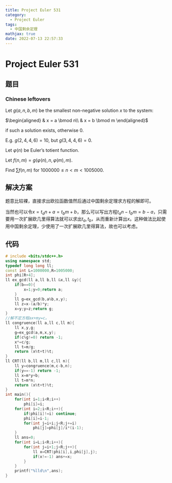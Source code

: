 ```yaml
---
title: Project Euler 531
category:
  - Project Euler
tags:
  - 中国剩余定理
mathjax: true
date: 2022-07-13 22:57:33
---
```


<escape><!-- more --></escape>

# Project Euler 531

## 题目

### Chinese leftovers

Let $g(a,n,b,m)$ be the smallest non-negative solution $x$ to the system:

$\begin{aligned}
& x = a \bmod n\\
& x = b \bmod m
\end{aligned}$

if such a solution exists, otherwise $0$.

E.g. $g(2,4,4,6)=10$, but $g(3,4,4,6)=0$.

Let $\varphi(n)$ be Euler’s totient function.

Let $f(n,m)=g(\varphi(n),n,\varphi(m),m)$.

Find $\sum f(n,m)$ for $1000000 \le n < m < 1005000$.

## 解决方案

题意比较裸，直接求出欧拉函数值然后通过中国剩余定理求方程的解即可。

当然也可以令$x=t_an+a=t_bm+b$，那么可以写出方程$t_an-t_bm=b-a$，只需要用一次扩展欧几里得算法就可以求出$t_a,t_b$，从而重新计算出$x$。这种做法比起使用中国剩余定理，少使用了一次扩展欧几里得算法，故也可以考虑。

## 代码

```C++
# include <bits/stdc++.h>
using namespace std;
typedef long long ll;
const int L=1000000,R=1005000;
int phi[R+4];
ll ex_gcd(ll a,ll b,ll &x,ll &y){
    if(b==0){
        x=1;y=0;return a;
    }
    ll g=ex_gcd(b,a%b,x,y);
    ll z=x-(a/b)*y;
    x=y;y=z;return g;
}
//解不定方程ax+my=c。
ll congruence(ll a,ll c,ll m){
    ll x,y,g;
    g=ex_gcd(a,m,x,y);
    if(c%g!=0) return -1;
    x*=c/g;
    ll t=m/g;
    return (x%t+t)%t;
}
ll CRT(ll b,ll m,ll c,ll n){
    ll y=congruence(m,c-b,n);
    if(y==-1) return -1;
    ll x=m*y+b;
    ll t=m*n;
    return (x%t+t)%t;
}
int main(){
    for(int i=1;i<R;i++)
        phi[i]=i;
    for(int i=2;i<R;i++){
        if(phi[i]!=i) continue;
        phi[i]=i-1;
        for(int j=i+i;j<R;j+=i)
            phi[j]=phi[j]/i*(i-1);
    }
    ll ans=0;
    for(int i=L;i<R;i++){
        for(int j=i+1;j<R;j++){
            ll x=CRT(phi[i],i,phi[j],j);
            if(x!=-1) ans+=x;
        }
    }
    printf("%lld\n",ans);
}

```

